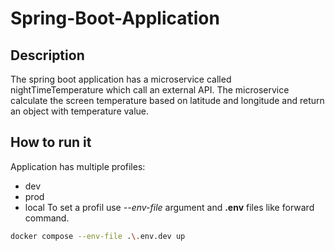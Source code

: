 # Spring-Boot-Application

## Description

The spring boot application has a microservice called nightTimeTemperature which call an external API. The microservice calculate the screen temperature based on 
latitude and longitude and return an object with temperature value.

## How to run it
Application has multiple profiles:
* dev
* prod
* local
To set a profil use *--env-file* argument and **.env** files like forward command. 
```sh
docker compose --env-file .\.env.dev up
```